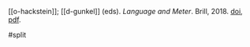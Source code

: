 [[o-hackstein]]; [[d-gunkel]] (eds). *Language and Meter*. Brill, 2018. [doi](https://doi.org/10.1163/9789004357778), [pdf](o-hackstein-d-gunkel2018eds.pdf).

#split 